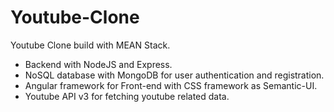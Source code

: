 # Youtube-Clone
Youtube Clone build with MEAN Stack.

<ul>
<li> Backend with NodeJS and Express.
<li> NoSQL database with MongoDB for user authentication and registration.
<li> Angular framework for Front-end with CSS framework as Semantic-UI.
<li> Youtube API v3 for fetching youtube related data.
</ul>
